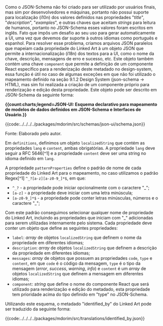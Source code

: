 Como o JSON-Schema não foi criado para ser utilizado por usuários finais, mas sim por desenvolvedores e máquinas, portanto não possui suporte para localização (i10n) dos valores definidos nas propriedades "_title_", "_description_", "_examples_", e outras chaves que aceitam _strings_ para leitura de humanos, portanto no JSON-Schema esses valores foram escritos em inglês. Fato que impôs um desafio ao seu uso para gerar automaticamente a UI, uma vez que devemos dar suporte à outros idiomas como português e espanhol. Para resolver esse problema, criamos arquivos JSON paralelos que mapeiam cada propriedade do Linked Art à um objeto JSON que permite a internacionalização (i18n) dos textos para a UI, como o nome da chave, descrição, mensagens de erro e sucesso, etc. Este objeto também contém uma chave `component` que permite a definição de um componente React específico para a renderização deste metadado no design-system, essa função é útil no caso de algumas exceções em que não foi utilizado o mapeamento definido na seção 9.1.2 Design System (json-schema -> HTML), mas sim foi realizada a criação de um componente próprio para renderização e edição desta propriedade. Este objeto pode ser descrito em JSON-Schema da seguinte forma:

**{{count:charts;legend=JSON-UI: Esquema declarativo para mapeamento de modelos de dados definidos em JSON-Schema e Interfaces de Usuário.}}**

{{code:../../../../packages/mdorim/src/schemas/json-ui/schema.json}}

Fonte: Elaborado pelo autor.

Em `definitions`, definimos um objeto `localizedString` que contém as propriedades `lang` e `content`, ambas obrigatórias. A propriedade `lang` deve seguir a RFC 5646[^1] e a propriedade `content` deve ser uma string no idioma definido em `lang`.

A propriedade `patternProperties` define o padrão de nome de cada propriedade do Linked Art para o mapeamento, no caso utilizamos o padrão Regex[^1] `^_?[a-z][a-z0-9_]*$`, em que:

-   `^_?` - a propriedade pode iniciar opcionalmente com o caractere "\_";
-   `[a-z]` - a propriedade deve iniciar com uma letra minúscula;
-   `[a-z0-9_]*$` - a propriedade pode conter letras minúsculas, números e o caractere "\_";

Com este padrão conseguimos selecionar qualquer nome de propriedade do Linked Art, incluindo as propriedades que iniciam com "\_" adicionadas para serem utilizadas internamente pelo sistema. Cada propriedade deve conter um objeto que define as seguintes propriedades:

-   `label`: _array_ de objetos `localizedString` que definem o nome da propriedade em diferentes idiomas;
-   `description`: _array_ de objetos `localizedString` que definem a descrição da propriedade em diferentes idiomas;
-   `messages`: _array_ de objetos que possuem as propriedades `code`, `type` e `content`, em que `code` é o código da mensagem, `type` é o tipo da mensagem (_error_, _success_, _warning_, _info_) e `content` é um _array_ de objetos `localizedString` que definem a mensagem em diferentes idiomas;
-   `component`: _string_ que define o nome do componente React que será utilizado para renderização e edição do metadado, esta propriedade tem prioridade acima do tipo definido em "type" no JSON-Schema.

Utilizando este esquema, o metadado "identified_by" do Linked Art pode ser traduzido da seguinte forma:

{{code:../../../../packages/mdorim/src/translations/identified_by.json}}
